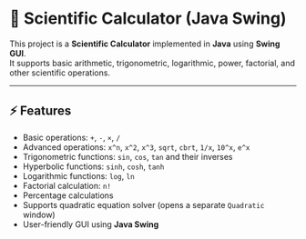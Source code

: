 # 🧮 Scientific Calculator (Java Swing)

This project is a **Scientific Calculator** implemented in **Java** using **Swing GUI**.  
It supports basic arithmetic, trigonometric, logarithmic, power, factorial, and other scientific operations.

---

## ⚡ Features
- Basic operations: `+`, `-`, `×`, `/`
- Advanced operations: `x^n`, `x^2`, `x^3`, `sqrt`, `cbrt`, `1/x`, `10^x`, `e^x`
- Trigonometric functions: `sin`, `cos`, `tan` and their inverses
- Hyperbolic functions: `sinh`, `cosh`, `tanh`
- Logarithmic functions: `log`, `ln`
- Factorial calculation: `n!`
- Percentage calculations
- Supports quadratic equation solver (opens a separate `Quadratic` window)
- User-friendly GUI using **Java Swing**
